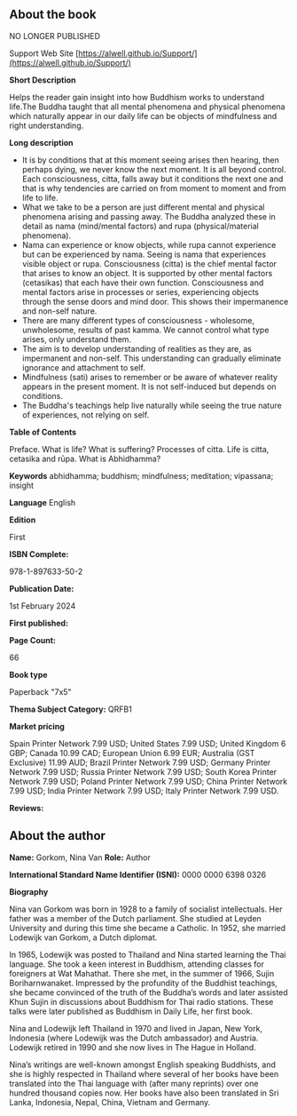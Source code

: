 ## About the book
NO LONGER PUBLISHED

Support Web Site [https://alwell.github.io/Support/](https://alwell.github.io/Support/)

**Short Description** 

Helps the reader gain insight into how Buddhism works to understand life.The Buddha taught that all mental phenomena and physical phenomena which naturally appear in our daily life can be objects of mindfulness and right understanding.

**Long description**
- It is by conditions that at this moment seeing arises then hearing, then perhaps dying, we never know the next moment. It is all beyond control. Each consciousness, citta, falls away but it conditions the next one and that is why tendencies are carried on from moment to moment and from life to life. 
- What we take to be a person are just different mental and physical phenomena arising and passing away. The Buddha analyzed these in detail as nama (mind/mental factors) and rupa (physical/material phenomena).
- Nama can experience or know objects, while rupa cannot experience but can be experienced by nama. Seeing is nama that experiences visible object or rupa.
     Consciousness (citta) is the chief mental factor that arises to know an object. It is supported by other mental factors (cetasikas) that each have their own function.
     Consciousness and mental factors arise in processes or series, experiencing objects through the sense doors and mind door. This shows their impermanence and non-self nature.
- There are many different types of consciousness - wholesome, unwholesome, results of past kamma. We cannot control what type arises, only understand them.
- The aim is to develop understanding of realities as they are, as impermanent and non-self. This understanding can gradually eliminate ignorance and attachment to self.
- Mindfulness (sati) arises to remember or be aware of whatever reality appears in the present moment. It is not self-induced but depends on conditions.
- The Buddha's teachings help live naturally while seeing the true nature of experiences, not relying on self. 


**Table of Contents** 

Preface. What is life? What is suffering? Processes of citta. Life is citta, cetasika and rūpa. What is Abhidhamma?

**Keywords** abhidhamma; buddhism; mindfulness; meditation; vipassana; insight

**Language** English

**Edition** 

First

**ISBN Complete:**

978-1-897633-50-2

**Publication Date:** 

1st February 2024

**First published:** 

**Page Count:** 

66

**Book type** 

Paperback "7x5"

**Thema Subject Category:** QRFB1

**Market pricing**

Spain Printer Network 	7.99 USD;
United States 	7.99 USD;
United Kingdom 	6 GBP;
Canada 	10.99 CAD;
European Union 	6.99 EUR;
Australia (GST Exclusive) 11.99 AUD;
Brazil Printer Network 	7.99 USD;
Germany Printer Network 7.99 USD;
Russia Printer Network 	7.99 USD;
South Korea Printer Network 	7.99 USD;
Poland Printer Network 7.99 USD; 
China Printer Network 	7.99 USD; 
India Printer Network 	7.99 USD; 
Italy Printer Network 	7.99 USD. 

**Reviews:**



## About the author

**Name:** Gorkom, Nina Van 	**Role:** Author	

**International Standard Name Identifier (ISNI):** 0000 0000 6398 0326

**Biography**

Nina van Gorkom was born in 1928 to a family of socialist intellectuals. Her father was a member of the Dutch parliament. She studied at Leyden University and during this time she became a Catholic. In 1952, she married Lodewijk van Gorkom, a Dutch diplomat.

In 1965, Lodewijk was posted to Thailand and Nina started learning the Thai language. She took a keen interest in Buddhism, attending classes for foreigners at Wat Mahathat. There she met, in the summer of 1966, Sujin Boriharnwanaket. Impressed by the profundity of the Buddhist teachings, she became convinced of the truth of the Buddha’s words and later assisted Khun Sujin in discussions about Buddhism for Thai radio stations. These talks were later published as Buddhism in Daily Life, her first book.

Nina and Lodewijk left Thailand in 1970 and lived in Japan, New York, Indonesia (where Lodewijk was the Dutch ambassador) and Austria. Lodewijk retired in 1990 and she now lives in The Hague in Holland.

Nina’s writings are well-known amongst English speaking Buddhists, and she is highly respected in Thailand where several of her books have been translated into the Thai language with (after many reprints) over one hundred thousand copies now. Her books have also been translated in Sri Lanka, Indonesia, Nepal, China, Vietnam and Germany. 
